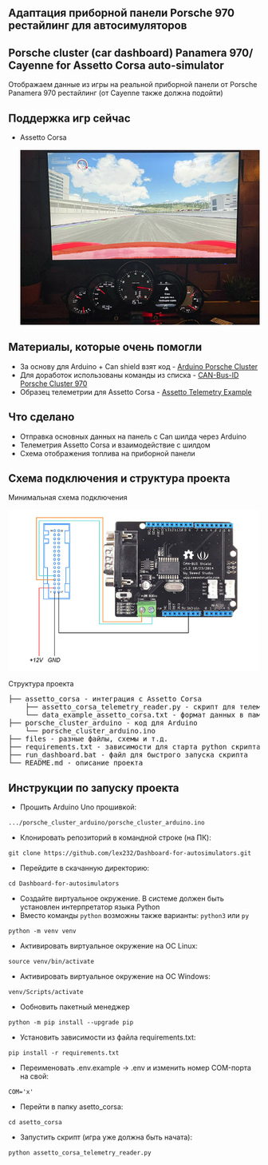 ## Адаптация приборной панели Porsche 970 рестайлинг для автосимуляторов 
## Porsche cluster (car dashboard) Panamera 970/ Cayenne for Assetto Corsa auto-simulator
Отображаем данные из игры на реальной приборной панели от Porsche Panamera 970 рестайлинг (от Cayenne также должна подойти)

## Поддержка игр сейчас
- Assetto Corsa<br></br>
![](files/game_assetto.jpg)  

## Материалы, которые очень помогли
- За основу для Arduino + Can shield взят код -  [Arduino Porsche Cluster](https://github.com/VintageCollector/cluster-dashboard-ets2-ats/tree/Porsche-Panamera-970)
- Для доработок использованы команды из списка - [CAN-Bus-ID Porsche Cluster 970](https://github.com/VintageCollector/Porsche_Panamera_970-CAN-Bus-ID)
- Образец телеметрии для Assetto Corsa - [Assetto Telemetry Example](https://github.com/ladothlak/self-driving-NASCaiR)

## Что сделано
- Отправка основных данных на панель с Can шилда через Arduino
- Телеметрия Assetto Corsa и взаимодействие с шилдом
- Схема отображения топлива на приборной панели

## Схема подключения и структура проекта

Минимальная схема подключения<br></br>
![](files/wiring_scheme-min.jpg)

Структура проекта
<pre>
├── assetto_corsa - интеграция с Assetto Corsa 
    ├── assetto_corsa_telemetry_reader.py - скрипт для телеметрии 
    └── data_example_assetto_corsa.txt - формат данных в памяти
├── porsche_cluster_arduino - код для Arduino
    └── porsche_cluster_arduino.ino
├── files - разные файлы, схемы и т.д.
├── requirements.txt - зависимости для старта python скрипта
├── run_dashboard.bat - файл для быстрого запуска скрипта
└── README.md - описание проекта
</pre>

## Инструкции по запуску проекта

- Прошить Arduino Uno прошивкой:
```
.../porsche_cluster_arduino/porsche_cluster_arduino.ino
```

- Клонировать репозиторий в командной строке (на ПК):
```
git clone https://github.com/lex232/Dashboard-for-autosimulators.git
```
- Перейдите в скачанную директорию:
```
cd Dashboard-for-autosimulators
```
- Cоздайте виртуальное окружение. В системе должен быть установлен интерпретатор языка Python
- Вместо команды `python` возможны также варианты: `python3` или `py`
```
python -m venv venv
```
- Активировать виртуальное окружение на ОС Linux:
```
source venv/bin/activate
```
- Активировать виртуальное окружение на ОС Windows:
```
venv/Scripts/activate
```    
- Ообновить пакетный менеджер
```
python -m pip install --upgrade pip
```
- Установить зависимости из файла requirements.txt:
```
pip install -r requirements.txt
```    
- Переименовать .env.example -> .env и изменить номер COM-порта на свой:
```
COM='x'
```    
- Перейти в папку asetto_corsa:
```
cd asetto_corsa
```    
- Запустить скрипт (игра уже должна быть начата):
```
python assetto_corsa_telemetry_reader.py
```    


